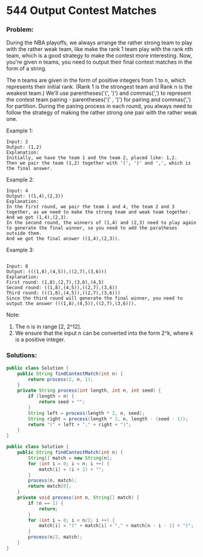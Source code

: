 # 544 Output Contest Matches

### Problem:

During the NBA playoffs, we always arrange the rather strong team to play with the rather weak team, like make the rank 1 team play with the rank nth team, which is a good strategy to make the contest more interesting. Now, you're given n teams, you need to output their final contest matches in the form of a string.

The n teams are given in the form of positive integers from 1 to n, which represents their initial rank. (Rank 1 is the strongest team and Rank n is the weakest team.) We'll use parentheses('(', ')') and commas(',') to represent the contest team pairing - parentheses('(' , ')') for pairing and commas(',') for partition. During the pairing process in each round, you always need to follow the strategy of making the rather strong one pair with the rather weak one.

Example 1:
```
Input: 2
Output: (1,2)
Explanation: 
Initially, we have the team 1 and the team 2, placed like: 1,2.
Then we pair the team (1,2) together with '(', ')' and ',', which is the final answer.
```

Example 2:
```
Input: 4
Output: ((1,4),(2,3))
Explanation: 
In the first round, we pair the team 1 and 4, the team 2 and 3 together, as we need to make the strong team and weak team together.
And we got (1,4),(2,3).
In the second round, the winners of (1,4) and (2,3) need to play again to generate the final winner, so you need to add the paratheses outside them.
And we got the final answer ((1,4),(2,3)).
```

Example 3:
```

Input: 8
Output: (((1,8),(4,5)),((2,7),(3,6)))
Explanation: 
First round: (1,8),(2,7),(3,6),(4,5)
Second round: ((1,8),(4,5)),((2,7),(3,6))
Third round: (((1,8),(4,5)),((2,7),(3,6)))
Since the third round will generate the final winner, you need to output the answer (((1,8),(4,5)),((2,7),(3,6))).
```

Note:
1. The n is in range [2, 2^12].
2. We ensure that the input n can be converted into the form 2^k, where k is a positive integer.

### Solutions:

```java
public class Solution {
    public String findContestMatch(int n) {
        return process(2, n, 1);
    }
    private String process(int length, int n, int seed) {
        if (length > n) {
            return seed + "";
        }
        String left = process(length * 2, n, seed);
        String right = process(length * 2, n, length - (seed - 1));
        return "(" + left + "," + right + ")";
    }
}
```

```java
public class Solution {
    public String findContestMatch(int n) {
        String[] match = new String[n];
        for (int i = 0; i < n; i ++) {
            match[i] = (i + 1) + "";
        }
        process(n, match);
        return match[0];
    }
    private void process(int n, String[] match) {
        if (n == 1) {
            return;
        }
        for (int i = 0; i < n/2; i ++) {
            match[i] = "(" + match[i] + "," + match[n - i - 1] + ")";
        }
        process(n/2, match);
    }
}
```